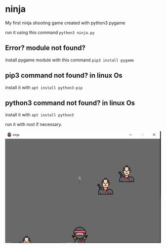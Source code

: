# ninja
My first ninja shooting game created with python3 pygame 

run it using this command `python3 ninja.py`

## Error? module not found?
install pygame module with this command `pip3 install pygame`

## pip3 command not found? in linux Os
install it with `apt install python3-pip`

## python3 command not found? in linux Os
install it with `apt install python3`

run it with root if necessary.

![](https://raw.githubusercontent.com/abalesluke/ninja/main/image.png)
